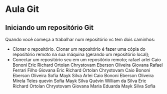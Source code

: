 # Aula Git

## Iniciando um repositório Git

Quando você começa a trabalhar num repositório vc tem dois caminhos:

- Clonar o repositório. Clonar um repositório é fazer uma cópia do repositório remoto na sua máquina (gerando um repositório local);
- Conectar um repositório seu em um repositório remoto;
rafael
arlei 
Caio Bononi
Eric Richard Ortolan Chrystovam
Eberson Oliveira
Giovana
Rafael Ferrari Filho
Giovana
Eric Richard Ortolan Chrystovam
Caio Bononi
Eberson Oliveira
Sofia
Mayk Silva
Arlei 
Caio Bononi
Eberson Oliveira
Mirela Teles
quevin
Sofia
Mayk Silva
Quévin William da Silva
Eric Richard Ortolan Chrystovam
Giovana
Maria Eduarda
Mayk Silva
Sofia
